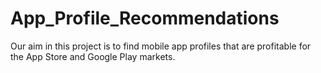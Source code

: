# App_Profile_Recommendations
Our aim in this project is to find mobile app profiles that are profitable for the App Store and Google Play markets.
